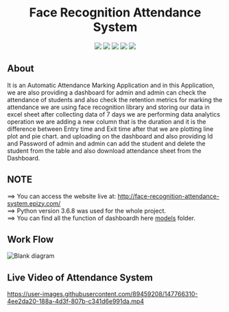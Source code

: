 <div align="center">

<h1>Face Recognition Attendance System</h1>
<img src="https://img.shields.io/badge/Python-3.7.3-brown" />
<img src="https://img.shields.io/badge/OpenCV-4.5.0-red" />
<img src="https://img.shields.io/badge/Framework-Streamlit-orange" />
<img src="https://img.shields.io/badge/BackendAPI-PHP-yellow" />
<img src="https://img.shields.io/badge/Deployment-Heroku-blue" />
</div>

## About
It is an Automatic Attendance Marking Application and in this Application, we are also providing a dashboard for admin and admin can check the attendance of students and also check the retention metrics for marking the attendance we are using face recognition library and storing our data in excel sheet after collecting data of 7 days we are performing data analytics operation we are adding a new column that is the duration and it is the difference between Entry time and Exit time after that we are plotting line plot and pie chart. and uploading on the dashboard and also providing Id and Password of admin and admin can add the student and delete the student from the table and also download attendance sheet from the Dashboard.

## NOTE

==> You can access the website live at: http://face-recognition-attendance-system.epizy.com/ <br>
==> Python version 3.6.8 was used for the whole project.<br>
==> You can find all the function of dashboardh here [models](https://github.com/rohitsahu70/Face-Recognition-Attendance-System/tree/main/dashboard) folder.

## Work Flow

![Blank diagram](https://user-images.githubusercontent.com/89459208/151711857-f885bb22-d948-4b2d-9c81-bcf5ceb63e04.jpeg)

## Live Video of Attendance System

https://user-images.githubusercontent.com/89459208/147766310-4ee2da20-188a-4d3f-807b-c341d6e991da.mp4
